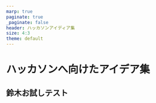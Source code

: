 ```yaml
---
marp: true
paginate: true
_paginate: false
header: ハッカソンアイディア集
size: 4:3
theme: default
---
```

# ハッカソンへ向けたアイデア集
##   鈴木お試しテスト